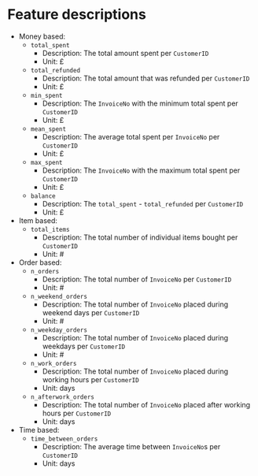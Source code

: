 # Feature descriptions

- Money based:
  - `total_spent`
    - Description: The total amount spent per `CustomerID`
    - Unit: £
  - `total_refunded`
    - Description: The total amount that was refunded per `CustomerID`
    - Unit: £
  - `min_spent`
    - Description: The `InvoiceNo` with the minimum total spent per `CustomerID`
    - Unit: £
  - `mean_spent`
    - Description: The average total spent per `InvoiceNo` per `CustomerID`
    - Unit: £
  - `max_spent`
    - Description: The `InvoiceNo` with the maximum total spent per `CustomerID`
    - Unit: £
  - `balance`
    - Description: The `total_spent` - `total_refunded` per `CustomerID`
    - Unit: £
- Item based:
  - `total_items`
    - Description: The total number of individual items bought per `CustomerID`
    - Unit: #
- Order based:
  - `n_orders`
    - Description: The total number of `InvoiceNo` per `CustomerID`
    - Unit: #
  - `n_weekend_orders`
    - Description: The total number of `InvoiceNo` placed during weekend days per `CustomerID`
    - Unit: #
  - `n_weekday_orders`
    - Description: The total number of `InvoiceNo` placed during weekdays per `CustomerID`
    - Unit: #
  - `n_work_orders`
    - Description: The total number of `InvoiceNo` placed during working hours per `CustomerID`
    - Unit: days
  - `n_afterwork_orders`
    - Description: The total number of `InvoiceNo` placed after working hours per `CustomerID`
    - Unit: days
- Time based:
  - `time_between_orders`
    - Description: The average time between `InvoiceNo`s per `CustomerID`
    - Unit: days
